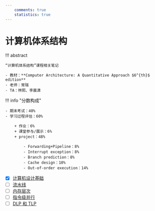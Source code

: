```yaml
---
    comments: true
    statistics: true
---
```


# 计算机体系结构

!!! abstract

    “计算机体系结构”课程相关笔记

    - 教材：**Computer Architecture: A Quantitative Approach $6^{th}$ edition**  
    - 老师：常瑞
    - TA：林熙、李晨潇

!!! info "分数构成"

    - 期末考试：40%
    - 学习过程评估：60%

        + 作业：6%
        + 课堂参与/展示：6%
        + project：48%

            - Forwarding+Pipeline：8%
            - Interrupt exception：8%
            - Branch prediction：8%
            - Cache design：10%
            - Out-of-order execution：14%


- [x] [计算机设计基础](chap-1.md)
- [ ] [流水线](chap-2.md)
- [ ] [内存层次](chap-3.md)
- [ ] [指令级并行](chap-4.md)
- [ ] [DLP 和 TLP](chap-5.md)
